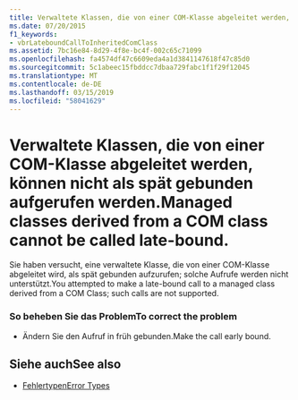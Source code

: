 ```yaml
---
title: Verwaltete Klassen, die von einer COM-Klasse abgeleitet werden, können nicht als spät gebunden aufgerufen werden.
ms.date: 07/20/2015
f1_keywords:
- vbrLateboundCallToInheritedComClass
ms.assetid: 7bc16e84-8d29-4f8e-bc4f-002c65c71099
ms.openlocfilehash: fa4574df47c6609eda4a1d3841147618f47c85d0
ms.sourcegitcommit: 5c1abeec15fbddcc7dbaa729fabc1f1f29f12045
ms.translationtype: MT
ms.contentlocale: de-DE
ms.lasthandoff: 03/15/2019
ms.locfileid: "58041629"
---
```

# <a name="managed-classes-derived-from-a-com-class-cannot-be-called-late-bound"></a><span data-ttu-id="f3772-102">Verwaltete Klassen, die von einer COM-Klasse abgeleitet werden, können nicht als spät gebunden aufgerufen werden.</span><span class="sxs-lookup"><span data-stu-id="f3772-102">Managed classes derived from a COM class cannot be called late-bound.</span></span>
<span data-ttu-id="f3772-103">Sie haben versucht, eine verwaltete Klasse, die von einer COM-Klasse abgeleitet wird, als spät gebunden aufzurufen; solche Aufrufe werden nicht unterstützt.</span><span class="sxs-lookup"><span data-stu-id="f3772-103">You attempted to make a late-bound call to a managed class derived from a COM Class; such calls are not supported.</span></span>  
  
### <a name="to-correct-the-problem"></a><span data-ttu-id="f3772-104">So beheben Sie das Problem</span><span class="sxs-lookup"><span data-stu-id="f3772-104">To correct the problem</span></span>  
  
-   <span data-ttu-id="f3772-105">Ändern Sie den Aufruf in früh gebunden.</span><span class="sxs-lookup"><span data-stu-id="f3772-105">Make the call early bound.</span></span>  
  
## <a name="see-also"></a><span data-ttu-id="f3772-106">Siehe auch</span><span class="sxs-lookup"><span data-stu-id="f3772-106">See also</span></span>

- [<span data-ttu-id="f3772-107">Fehlertypen</span><span class="sxs-lookup"><span data-stu-id="f3772-107">Error Types</span></span>](../../visual-basic/programming-guide/language-features/error-types.md)
